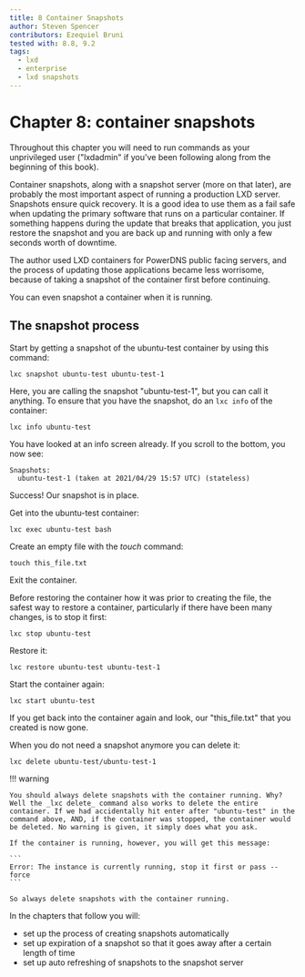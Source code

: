 ```yaml
---
title: 8 Container Snapshots
author: Steven Spencer
contributors: Ezequiel Bruni
tested with: 8.8, 9.2
tags:
  - lxd
  - enterprise
  - lxd snapshots
---
```


# Chapter 8: container snapshots

Throughout this chapter you will need to run commands as your unprivileged user ("lxdadmin" if you've been following along from the beginning of this book).

Container snapshots, along with a snapshot server (more on that later), are probably the most important aspect of running a production LXD server. Snapshots ensure quick recovery. It is a good idea to use them as a fail safe when updating the primary software that runs on a particular container. If something happens during the update that breaks that application, you just restore the snapshot and you are back up and running with only a few seconds worth of downtime.

The author used LXD containers for PowerDNS public facing servers, and the process of updating those applications became less worrisome, because of taking a snapshot of the container first before continuing.

You can even snapshot a container when it is running. 

## The snapshot process

Start by getting a snapshot of the ubuntu-test container by using this command:

```
lxc snapshot ubuntu-test ubuntu-test-1
```

Here, you are calling the snapshot "ubuntu-test-1", but you can call it anything. To ensure that you have the snapshot, do an `lxc info` of the container:

```
lxc info ubuntu-test
```

You have looked at an info screen already. If you scroll to the bottom, you now see:

```
Snapshots:
  ubuntu-test-1 (taken at 2021/04/29 15:57 UTC) (stateless)
```

Success! Our snapshot is in place.

Get into the ubuntu-test container:

```
lxc exec ubuntu-test bash
```

Create an empty file with the _touch_ command:

```
touch this_file.txt
```

Exit the container.

Before restoring the container how it was prior to creating the file, the safest way to restore a container, particularly if there have been many changes, is to stop it first:

```
lxc stop ubuntu-test
```

Restore it:

```
lxc restore ubuntu-test ubuntu-test-1
```

Start the container again:

```
lxc start ubuntu-test
```

If you get back into the container again and look, our "this_file.txt" that you created is now gone.

When you do not need a snapshot anymore you can delete it:

```
lxc delete ubuntu-test/ubuntu-test-1
```

!!! warning

    You should always delete snapshots with the container running. Why? Well the _lxc delete_ command also works to delete the entire container. If we had accidentally hit enter after "ubuntu-test" in the command above, AND, if the container was stopped, the container would be deleted. No warning is given, it simply does what you ask.

    If the container is running, however, you will get this message:

    ```
    Error: The instance is currently running, stop it first or pass --force
    ```

    So always delete snapshots with the container running.

In the chapters that follow you will: 

* set up the process of creating snapshots automatically
* set up expiration of a snapshot so that it goes away after a certain length of time
* set up auto refreshing of snapshots to the snapshot server
